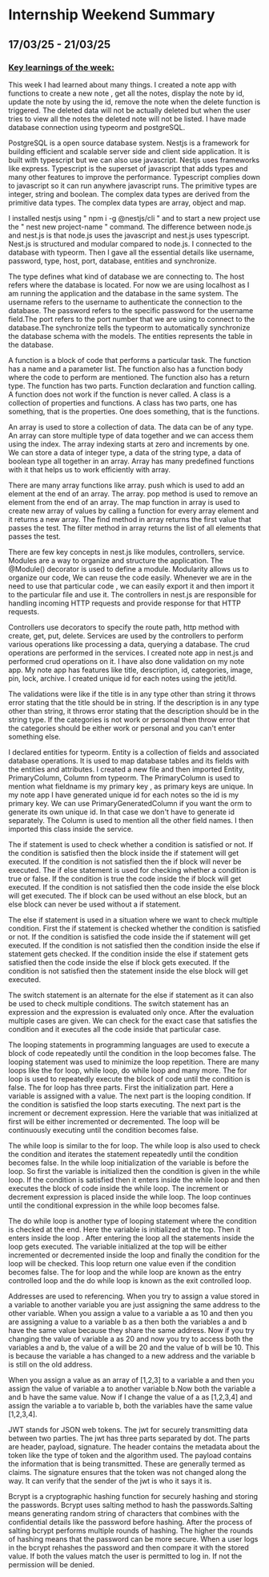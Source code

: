 # Internship Weekend Summary
## 17/03/25 - 21/03/25
### <ins> Key learnings of the week:</ins>
This week I had learned about many things. I created a note app with functions to create a new note , get all the notes, display the note by id, update the note by using the id, remove the note when the delete function is triggered. The deleted data will not be actually deleted but when the user tries to view all the notes the deleted note will not be listed. I have made database connection using typeorm and postgreSQL.

PostgreSQL is a open source database system. Nestjs is a framework for building efficient and scalable server side and client side application. It is built with typescript but we can also use javascript. Nestjs uses frameworks like express. Typescript is the superset of javascript that adds types and many other features to improve the performance. Typescript complies down to javascript so it can run anywhere javascript runs. The primitive types are integer, string and boolean. The complex data types are derived from the primitive data types. The complex data types are array, object and map.

I installed nestjs using " npm i -g @nestjs/cli " and to start a new project use the " nest new project-name " command. The difference between node.js and nest.js is that node.js uses the javascript and nest.js uses typescript. Nest.js is structured and modular compared to node.js. I connected to the database with typeorm. Then I gave all the essential details like username, password, type, host, port, database, entities and synchronize.

The type defines what kind of database we are connecting to. The host refers where the database is located. For now we are using localhost as I am running the application and the database in the same system. The username refers to the username to authenticate the connection to the database. The password refers to the specific password for the username field.The port refers to the port number that we are using to connect to the database.The synchronize tells the typeorm to automatically synchronize the database schema with the models. The entities represents the table in the database.

A function is a block of code that performs a particular task. The function has a name and a parameter list. The function also has a function body where the code to perform are mentioned. The function also has a return type. The function has two parts. Function declaration and function calling. A function does not work if the function is never called. A class is a collection of properties and functions. A class has two parts, one has something, that is the properties. One does something, that is the functions.

An array is used to store a collection of data. The data can be of any type. An array can store multiple type of data together and we can access them using the index. The array indexing starts at zero and increments by one. We can store a data of integer type, a data of the string type, a data of boolean type all together in an array. Array has many predefined functions with it that helps us to work efficiently with array.

There are many array functions like array. push which is used to add an element at the end of an array. The array. pop method is used to remove an element from the end of an array. The map function in array is used to create new array of values by calling a function for every array element and it returns a new array. The find method in array returns the first value that passes the test. The filter method in array returns the list of all elements that passes the test.

There are few key concepts in nest.js like modules, controllers, service. Modules are a way to organize and structure the application. The @Module() decorator is used to define a module. Modularity allows us to organize our code, We can reuse the code easily. Whenever we are in the need to use that particular code , we can easily export it and then import it to the particular file and use it. The controllers in nest.js are responsible for handling incoming HTTP requests and provide response for that HTTP requests.

Controllers use decorators to specify the route path, http method with create, get, put, delete. Services are used by the controllers to perform various operations like processing a data, querying a database. The crud operations are performed in the services. I created note app in nest.js and performed crud operations on it. I have also done validation on my note app. My note app has features like title, description, id, categories, image, pin, lock, archive. I created unique id for each notes using the jetit/Id. 

The validations were like if the title is in any type other than string it throws error stating that the title should be in string. If the description is in any type other than string, it throws error stating that the description should be in the string type. If the categories is not work or personal then throw error that the categories should be either work or personal and you can't enter something else.

I declared entities for typeorm. Entity is a collection of fields and associated database operations. It is used to map database tables and its fields with the entities and attributes. I created a new file and then imported Entity, PrimaryColumn, Column from typeorm. The PrimaryColumn is used to mention what fieldname is my primary key , as primary keys are unique. In my note app I have generated unique id for each notes so the id is my primary key. We can use PrimaryGeneratedColumn if you want the orm to generate its own unique id. In that case we don't have to generate id separately. The Column is used to mention all the other field names. I then imported this class inside the service.

The if statement is used to check whether a condition is satisfied or not. If the condition is satisfied then the block inside the if statement will get executed. If the condition is not satisfied then the if block will never be executed. The if else statement is used for checking whether a condition is true or false. If the condition is true the code inside the if block will get executed. If the condition is not satisfied then the code inside the else block will get executed. The if block can be used without an else block, but an else block can never be used without a if statement.

The else if statement is used in a situation where we want to check multiple condition. First the if statement is checked whether the condition is satisfied or not. If the condition is satisfied the code inside the if statement will get executed. If the condition is not satisfied then the condition inside the else if statement gets checked. If the condition inside the else if statement gets satisfied then the code inside the else if block gets executed. If the condition is not satisfied then the statement inside the else block will get executed.

The switch statement is an alternate for the else if statement as it can also be used to check multiple conditions. The switch statement has an expression and the expression is evaluated only once. After the evaluation multiple cases are given. We can check for the exact case that satisfies the condition and it executes all the code inside that particular case. 

The looping statements in programming languages are used to execute a block of code repeatedly until the condition in the loop becomes false. The looping statement was used to minimize the loop repetition. There are many loops like the for loop, while loop, do while loop and many more. The for loop is used to repeatedly execute the block of code until the condition is false. The for loop has three parts. First the initialization part. Here a variable is assigned with a value. The next part is the looping condition. If the condition is satisfied the loop starts executing. The next part is the increment or decrement expression. Here the variable that was initialized at first will be either incremented or decremented. The loop will be continuously executing until the condition becomes false.

The while loop is similar to the for loop. The while loop is also used to check the condition and iterates the statement repeatedly until the condition becomes false. In the while loop initialization of the variable is before the loop. So first the variable is initialized then the condition is given in the while loop. If the condition is satisfied then it enters inside the while loop and then executes the block of code inside the while loop. The increment or decrement expression is placed inside the while loop. The loop continues until the conditional expression in the while loop becomes false.

The do while loop is another type of looping statement where the condition is checked at the end. Here the variable is initialized at the top. Then it enters inside the loop . After entering the loop all the statements inside the loop gets executed. The variable initialized at the top will be either incremented or decremented inside the loop and finally the condition for the loop will be checked. This loop return one value even if the condition becomes false. The for loop and the while loop are known as the entry controlled loop and the do while loop is known as the exit controlled loop.

Addresses are used to referencing. When you try to assign a value stored in a variable to another variable you are just assigning the same address to the other variable. When you assign a value to a variable a as 10 and then you are assigning a value to a variable b as a then both the variables a and b have the same value because they share the same address. Now if you try changing the value of variable a as 20 and now you try to access both the variables a and b, the value of a will be 20 and the value of b will be 10. This is because the variable a has changed to a new address and the variable b is still on the old address. 

When you assign a value as an array of [1,2,3] to a variable a and then you assign the value of variable a to another variable b.Now both the variable a and b have the same value. Now if I change the value of a as [1,2,3,4] and assign the variable a to variable b, both the variables have the same value [1,2,3,4].

JWT stands for JSON web tokens. The jwt for securely transmitting data between two parties. The jwt has three parts separated by dot. The parts are header, payload, signature. The header contains the metadata about the token like the type of token and the algorithm used. The payload contains the information that is being transmitted. These are generally termed as claims. The signature ensures that the token was not changed along the way. It can verify that the sender of the jwt is who it says it is.

Bcrypt is a cryptographic hashing function for securely hashing and storing the passwords. Bcrypt uses salting method to hash the passwords.Salting means generating random string of characters that combines with the confidential details like the password before hashing. After the process of salting bcrypt performs multiple rounds of hashing. The higher the rounds of hashing means that the password can be more secure. When a user logs in the bcrypt rehashes the password and then compare it with the stored value. If both the values match the user is permitted to log in. If not the permission will be denied.
